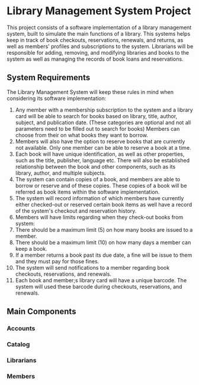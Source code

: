 # Library Management System Project
This project consists of a software implementation of a library management system, built to simulate the main functions of a library. This systems helps keep in track of book checkouts, reservations, renewals, and returns, as well as members' profiles and subscriptions to the system. Librarians will be responsible for adding, removing, and modifying libraries and books to the system as well as managing the records of book loans and reservations.

## System Requirements
The Library Management System will keep these rules in mind when considering its software implementation:
1. Any member with a membership subscription to the system and a library card will be able to search for books based on library, title, author, subject, and publication date. (These categories are optional and not all parameters need to be filled out to search for books) Members can choose from their on what books they want to borrow.
2. Members will also have the option to reserve books that are currently not available. Only one member can be able to reserve a book at a time.
3. Each book will have unique identification, as well as other properties, such as the title, publisher, language etc. There will also be established relationship between the book and other components, such as its library, author, and multiple subjects.
4. The system can contain copies of a book, and members are able to borrow or reserve and of these copies. These copies of a book will be referred as book items within the software implementation.
5. The system will record information of which members have currently either checked-out or reserved certain book items as well have a record of the system's checkout and reservation history.
6. Members will have limits regarding when they check-out books from system:
  1. There should be a maximum limit (5) on how many books are issued to a member.
  2. There should be a maximum limit (10) on how many days a member can keep a book.
7. If a member returns a book past its due date, a fine will be issue to them and they must pay for those fines.
8. The system will send notifications to a member regarding book checkouts, reservations, and renewals.
9. Each book and member;s library card will have a unique barcode. The system will used these barcode during checkouts, reservations, and renewals.

## Main Components

### Accounts


### Catalog


### Librarians


### Members

